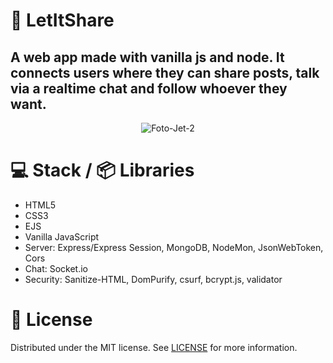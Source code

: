  # :dart: LetItShare
## A web app made with vanilla js and node. It connects users where they can share posts, talk via a realtime chat and follow whoever they want.





<p align="center"><img src="https://i.ibb.co/80t02QQ/Foto-Jet-2.jpg" alt="Foto-Jet-2" border="0"></p>



# :computer: Stack / 📦  Libraries
- HTML5
- CSS3
- EJS
- Vanilla JavaScript
- Server: Express/Express Session, MongoDB, NodeMon, JsonWebToken, Cors
- Chat: Socket.io
- Security: Sanitize-HTML, DomPurify, csurf, bcrypt.js, validator


# :page_with_curl: License

 Distributed under the MIT license. See [LICENSE](https://github.com/x0n4d0/ecoleta/blob/master/LICENSE) for more information.
